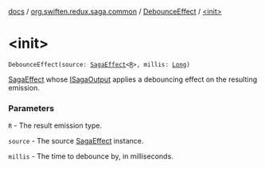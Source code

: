 [docs](../../index.md) / [org.swiften.redux.saga.common](../index.md) / [DebounceEffect](index.md) / [&lt;init&gt;](./-init-.md)

# &lt;init&gt;

`DebounceEffect(source: `[`SagaEffect`](../-saga-effect/index.md)`<`[`R`](index.md#R)`>, millis: `[`Long`](https://kotlinlang.org/api/latest/jvm/stdlib/kotlin/-long/index.html)`)`

[SagaEffect](../-saga-effect/index.md) whose [ISagaOutput](../-i-saga-output/index.md) applies a debouncing effect on the resulting emission.

### Parameters

`R` - The result emission type.

`source` - The source [SagaEffect](../-saga-effect/index.md) instance.

`millis` - The time to debounce by, in milliseconds.